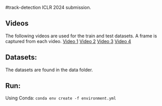 #track-detection
ICLR 2024 submission.

## Videos

The following videos are used for the train and test datasets. A frame is captured from each video.
[Video 1](https://youtu.be/2f1PtJV0vIs?si=9vsb7QVW6_21kysS)
[Video 2](https://youtu.be/S_jdcUVtaTU?si=YDfYDO5cto1HnBfG)
[Video 3](https://youtu.be/U7JcOEKw-r4?si=OA-p5JHZWvS55FSU)
[Video 4](https://youtu.be/cxxeRzfJ1_c?si=MwWrgL1rrcJfNcXy)

## Datasets:

The datasets are found in the data folder.

## Run:

Using Conda:
`conda env create -f environment.yml`
